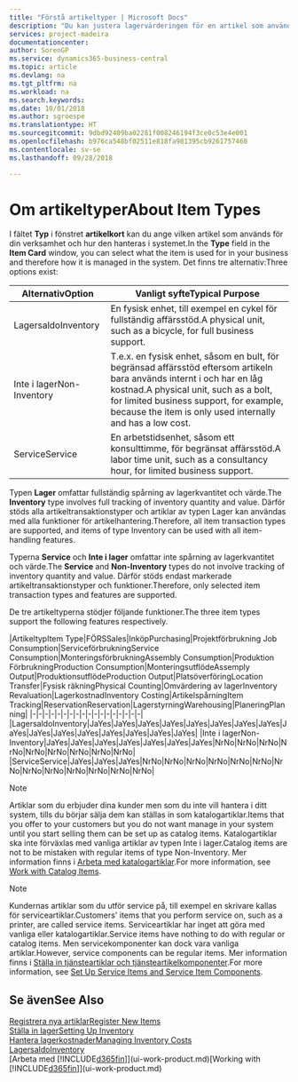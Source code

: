 ```yaml
---
title: "Förstå artikeltyper | Microsoft Docs"
description: "Du kan justera lagervärderingen för en artikel som använder FIFO eller genomsnittliga värderingsprinciper, till exempel när artikelkostnader ändras av andra skäl än transaktioner."
services: project-madeira
documentationcenter: 
author: SorenGP
ms.service: dynamics365-business-central
ms.topic: article
ms.devlang: na
ms.tgt_pltfrm: na
ms.workload: na
ms.search.keywords: 
ms.date: 10/01/2018
ms.author: sgroespe
ms.translationtype: HT
ms.sourcegitcommit: 9dbd92409ba02281f008246194f3ce0c53e4e001
ms.openlocfilehash: b976ca548bf02511e818fa981395cb9261757468
ms.contentlocale: sv-se
ms.lasthandoff: 09/28/2018

---
```

# <a name="about-item-types"></a><span data-ttu-id="026a9-103">Om artikeltyper</span><span class="sxs-lookup"><span data-stu-id="026a9-103">About Item Types</span></span>
<span data-ttu-id="026a9-104">I fältet **Typ** i fönstret **artikelkort** kan du ange vilken artikel som används för din verksamhet och hur den hanteras i systemet.</span><span class="sxs-lookup"><span data-stu-id="026a9-104">In the **Type** field in the **Item Card** window, you can select what the item is used for in your business and therefore how it is managed in the system.</span></span> <span data-ttu-id="026a9-105">Det finns tre alternativ:</span><span class="sxs-lookup"><span data-stu-id="026a9-105">Three options exist:</span></span>

|<span data-ttu-id="026a9-106">Alternativ</span><span class="sxs-lookup"><span data-stu-id="026a9-106">Option</span></span>|<span data-ttu-id="026a9-107">Vanligt syfte</span><span class="sxs-lookup"><span data-stu-id="026a9-107">Typical Purpose</span></span>|
|------|-----------|
|<span data-ttu-id="026a9-108">Lagersaldo</span><span class="sxs-lookup"><span data-stu-id="026a9-108">Inventory</span></span>|<span data-ttu-id="026a9-109">En fysisk enhet, till exempel en cykel för fullständig affärsstöd.</span><span class="sxs-lookup"><span data-stu-id="026a9-109">A physical unit, such as a bicycle, for full business support.</span></span>|
|<span data-ttu-id="026a9-110">Inte i lager</span><span class="sxs-lookup"><span data-stu-id="026a9-110">Non-Inventory</span></span>|<span data-ttu-id="026a9-111">T.e.x. en fysisk enhet, såsom en bult, för begränsad affärsstöd eftersom artikeln bara används internt i och har en låg kostnad.</span><span class="sxs-lookup"><span data-stu-id="026a9-111">A physical unit, such as a bolt, for limited business support, for example, because the item is only used internally and has a low cost.</span></span>|
|<span data-ttu-id="026a9-112">Service</span><span class="sxs-lookup"><span data-stu-id="026a9-112">Service</span></span>|<span data-ttu-id="026a9-113">En arbetstidsenhet, såsom ett konsulttimme, för begränsat affärsstöd.</span><span class="sxs-lookup"><span data-stu-id="026a9-113">A labor time unit, such as a consultancy hour, for limited business support.</span></span>|

<span data-ttu-id="026a9-114">Typen **Lager** omfattar fullständig spårning av lagerkvantitet och värde.</span><span class="sxs-lookup"><span data-stu-id="026a9-114">The **Inventory** type involves full tracking of inventory quantity and value.</span></span> <span data-ttu-id="026a9-115">Därför stöds alla artikeltransaktionstyper och artiklar av typen Lager kan användas med alla funktioner för artikelhantering.</span><span class="sxs-lookup"><span data-stu-id="026a9-115">Therefore, all item transaction types are supported, and items of type Inventory can be used with all item-handling features.</span></span>

<span data-ttu-id="026a9-116">Typerna **Service** och **Inte i lager** omfattar inte spårning av lagerkvantitet och värde.</span><span class="sxs-lookup"><span data-stu-id="026a9-116">The **Service** and **Non-Inventory** types do not involve tracking of inventory quantity and value.</span></span> <span data-ttu-id="026a9-117">Därför stöds endast markerade artikeltransaktionstyper och funktioner.</span><span class="sxs-lookup"><span data-stu-id="026a9-117">Therefore, only selected item transaction types and features are supported.</span></span>

<span data-ttu-id="026a9-118">De tre artikeltyperna stödjer följande funktioner.</span><span class="sxs-lookup"><span data-stu-id="026a9-118">The three item types support the following features respectively.</span></span>

|<span data-ttu-id="026a9-119">Artikeltyp</span><span class="sxs-lookup"><span data-stu-id="026a9-119">Item Type</span></span>|<span data-ttu-id="026a9-120">FÖRS</span><span class="sxs-lookup"><span data-stu-id="026a9-120">Sales</span></span>|<span data-ttu-id="026a9-121">Inköp</span><span class="sxs-lookup"><span data-stu-id="026a9-121">Purchasing</span></span>|<span data-ttu-id="026a9-122">Projektförbrukning </span><span class="sxs-lookup"><span data-stu-id="026a9-122">Job Consumption</span></span>|<span data-ttu-id="026a9-123">Serviceförbrukning</span><span class="sxs-lookup"><span data-stu-id="026a9-123">Service Consumption</span></span>|<span data-ttu-id="026a9-124">Monteringsförbrukning</span><span class="sxs-lookup"><span data-stu-id="026a9-124">Assembly Consumption</span></span>|<span data-ttu-id="026a9-125">Produktion Förbrukning</span><span class="sxs-lookup"><span data-stu-id="026a9-125">Production Consumption</span></span>|<span data-ttu-id="026a9-126">Monteringsutflöde</span><span class="sxs-lookup"><span data-stu-id="026a9-126">Assemply Output</span></span>|<span data-ttu-id="026a9-127">Produktionsutflöde</span><span class="sxs-lookup"><span data-stu-id="026a9-127">Production Output</span></span>|<span data-ttu-id="026a9-128">Platsöverföring</span><span class="sxs-lookup"><span data-stu-id="026a9-128">Location Transfer</span></span>|<span data-ttu-id="026a9-129">Fysisk räkning</span><span class="sxs-lookup"><span data-stu-id="026a9-129">Physical Counting</span></span>|<span data-ttu-id="026a9-130">Omvärdering av lager</span><span class="sxs-lookup"><span data-stu-id="026a9-130">Inventory Revaluation</span></span>|<span data-ttu-id="026a9-131">Lagerkostnad</span><span class="sxs-lookup"><span data-stu-id="026a9-131">Inventory Costing</span></span>|<span data-ttu-id="026a9-132">Artikelspårning</span><span class="sxs-lookup"><span data-stu-id="026a9-132">Item Tracking</span></span>|<span data-ttu-id="026a9-133">Reservation</span><span class="sxs-lookup"><span data-stu-id="026a9-133">Reservation</span></span>|<span data-ttu-id="026a9-134">Lagerstyrning</span><span class="sxs-lookup"><span data-stu-id="026a9-134">Warehousing</span></span>|<span data-ttu-id="026a9-135">Planering</span><span class="sxs-lookup"><span data-stu-id="026a9-135">Planning</span></span>|
|-|-|-|-|-|-|-|-|-|-|-|-|-|-|-|-|-|-|
|<span data-ttu-id="026a9-136">Lagersaldo</span><span class="sxs-lookup"><span data-stu-id="026a9-136">Inventory</span></span>|<span data-ttu-id="026a9-137">Ja</span><span class="sxs-lookup"><span data-stu-id="026a9-137">Yes</span></span>|<span data-ttu-id="026a9-138">Ja</span><span class="sxs-lookup"><span data-stu-id="026a9-138">Yes</span></span>|<span data-ttu-id="026a9-139">Ja</span><span class="sxs-lookup"><span data-stu-id="026a9-139">Yes</span></span>|<span data-ttu-id="026a9-140">Ja</span><span class="sxs-lookup"><span data-stu-id="026a9-140">Yes</span></span>|<span data-ttu-id="026a9-141">Ja</span><span class="sxs-lookup"><span data-stu-id="026a9-141">Yes</span></span>|<span data-ttu-id="026a9-142">Ja</span><span class="sxs-lookup"><span data-stu-id="026a9-142">Yes</span></span>|<span data-ttu-id="026a9-143">Ja</span><span class="sxs-lookup"><span data-stu-id="026a9-143">Yes</span></span>|<span data-ttu-id="026a9-144">Ja</span><span class="sxs-lookup"><span data-stu-id="026a9-144">Yes</span></span>|<span data-ttu-id="026a9-145">Ja</span><span class="sxs-lookup"><span data-stu-id="026a9-145">Yes</span></span>|<span data-ttu-id="026a9-146">Ja</span><span class="sxs-lookup"><span data-stu-id="026a9-146">Yes</span></span>|<span data-ttu-id="026a9-147">Ja</span><span class="sxs-lookup"><span data-stu-id="026a9-147">Yes</span></span>|<span data-ttu-id="026a9-148">Ja</span><span class="sxs-lookup"><span data-stu-id="026a9-148">Yes</span></span>|<span data-ttu-id="026a9-149">Ja</span><span class="sxs-lookup"><span data-stu-id="026a9-149">Yes</span></span>|<span data-ttu-id="026a9-150">Ja</span><span class="sxs-lookup"><span data-stu-id="026a9-150">Yes</span></span>|<span data-ttu-id="026a9-151">Ja</span><span class="sxs-lookup"><span data-stu-id="026a9-151">Yes</span></span>|<span data-ttu-id="026a9-152">Ja</span><span class="sxs-lookup"><span data-stu-id="026a9-152">Yes</span></span>|
|<span data-ttu-id="026a9-153">Inte i lager</span><span class="sxs-lookup"><span data-stu-id="026a9-153">Non-Inventory</span></span>|<span data-ttu-id="026a9-154">Ja</span><span class="sxs-lookup"><span data-stu-id="026a9-154">Yes</span></span>|<span data-ttu-id="026a9-155">Ja</span><span class="sxs-lookup"><span data-stu-id="026a9-155">Yes</span></span>|<span data-ttu-id="026a9-156">Ja</span><span class="sxs-lookup"><span data-stu-id="026a9-156">Yes</span></span>|<span data-ttu-id="026a9-157">Ja</span><span class="sxs-lookup"><span data-stu-id="026a9-157">Yes</span></span>|<span data-ttu-id="026a9-158">Ja</span><span class="sxs-lookup"><span data-stu-id="026a9-158">Yes</span></span>|<span data-ttu-id="026a9-159">Ja</span><span class="sxs-lookup"><span data-stu-id="026a9-159">Yes</span></span>|<span data-ttu-id="026a9-160">Ja</span><span class="sxs-lookup"><span data-stu-id="026a9-160">Yes</span></span>|<span data-ttu-id="026a9-161">Nr</span><span class="sxs-lookup"><span data-stu-id="026a9-161">No</span></span>|<span data-ttu-id="026a9-162">Nr</span><span class="sxs-lookup"><span data-stu-id="026a9-162">No</span></span>|<span data-ttu-id="026a9-163">Nr</span><span class="sxs-lookup"><span data-stu-id="026a9-163">No</span></span>|<span data-ttu-id="026a9-164">Nr</span><span class="sxs-lookup"><span data-stu-id="026a9-164">No</span></span>|<span data-ttu-id="026a9-165">Nr</span><span class="sxs-lookup"><span data-stu-id="026a9-165">No</span></span>|<span data-ttu-id="026a9-166">Nr</span><span class="sxs-lookup"><span data-stu-id="026a9-166">No</span></span>|<span data-ttu-id="026a9-167">Nr</span><span class="sxs-lookup"><span data-stu-id="026a9-167">No</span></span>|<span data-ttu-id="026a9-168">Nr</span><span class="sxs-lookup"><span data-stu-id="026a9-168">No</span></span>|<span data-ttu-id="026a9-169">Nr</span><span class="sxs-lookup"><span data-stu-id="026a9-169">No</span></span>|
|<span data-ttu-id="026a9-170">Service</span><span class="sxs-lookup"><span data-stu-id="026a9-170">Service</span></span>|<span data-ttu-id="026a9-171">Ja</span><span class="sxs-lookup"><span data-stu-id="026a9-171">Yes</span></span>|<span data-ttu-id="026a9-172">Ja</span><span class="sxs-lookup"><span data-stu-id="026a9-172">Yes</span></span>|<span data-ttu-id="026a9-173">Ja</span><span class="sxs-lookup"><span data-stu-id="026a9-173">Yes</span></span>|<span data-ttu-id="026a9-174">Nr</span><span class="sxs-lookup"><span data-stu-id="026a9-174">No</span></span>|<span data-ttu-id="026a9-175">Nr</span><span class="sxs-lookup"><span data-stu-id="026a9-175">No</span></span>|<span data-ttu-id="026a9-176">Nr</span><span class="sxs-lookup"><span data-stu-id="026a9-176">No</span></span>|<span data-ttu-id="026a9-177">Nr</span><span class="sxs-lookup"><span data-stu-id="026a9-177">No</span></span>|<span data-ttu-id="026a9-178">Nr</span><span class="sxs-lookup"><span data-stu-id="026a9-178">No</span></span>|<span data-ttu-id="026a9-179">Nr</span><span class="sxs-lookup"><span data-stu-id="026a9-179">No</span></span>|<span data-ttu-id="026a9-180">Nr</span><span class="sxs-lookup"><span data-stu-id="026a9-180">No</span></span>|<span data-ttu-id="026a9-181">Nr</span><span class="sxs-lookup"><span data-stu-id="026a9-181">No</span></span>|<span data-ttu-id="026a9-182">Nr</span><span class="sxs-lookup"><span data-stu-id="026a9-182">No</span></span>|<span data-ttu-id="026a9-183">Nr</span><span class="sxs-lookup"><span data-stu-id="026a9-183">No</span></span>|<span data-ttu-id="026a9-184">Nr</span><span class="sxs-lookup"><span data-stu-id="026a9-184">No</span></span>|<span data-ttu-id="026a9-185">Nr</span><span class="sxs-lookup"><span data-stu-id="026a9-185">No</span></span>|<span data-ttu-id="026a9-186">Nr</span><span class="sxs-lookup"><span data-stu-id="026a9-186">No</span></span>|

> [!NOTE]
> <span data-ttu-id="026a9-187">Artiklar som du erbjuder dina kunder men som du inte vill hantera i ditt system, tills du börjar sälja dem kan ställas in som katalogartiklar.</span><span class="sxs-lookup"><span data-stu-id="026a9-187">Items that you offer to your customers but you do not want manage in your system until you start selling them can be set up as catalog items.</span></span> <span data-ttu-id="026a9-188">Katalogartiklar ska inte förväxlas med vanliga artiklar av typen Inte i lager.</span><span class="sxs-lookup"><span data-stu-id="026a9-188">Catalog items are not to be mistaken with regular items of type Non-Inventory.</span></span> <span data-ttu-id="026a9-189">Mer information finns i [Arbeta med katalogartiklar](inventory-how-work-nonstock-items.md).</span><span class="sxs-lookup"><span data-stu-id="026a9-189">For more information, see [Work with Catalog Items](inventory-how-work-nonstock-items.md).</span></span>

> [!NOTE]
> <span data-ttu-id="026a9-190">Kundernas artiklar som du utför service på, till exempel en skrivare kallas för serviceartiklar.</span><span class="sxs-lookup"><span data-stu-id="026a9-190">Customers' items that you perform service on, such as a printer, are called service items.</span></span> <span data-ttu-id="026a9-191">Serviceartiklar har inget att göra med vanliga eller katalogartiklar.</span><span class="sxs-lookup"><span data-stu-id="026a9-191">Service items have nothing to do with regular or catalog items.</span></span> <span data-ttu-id="026a9-192">Men servicekomponenter kan dock vara vanliga artiklar.</span><span class="sxs-lookup"><span data-stu-id="026a9-192">However, service components can be regular items.</span></span> <span data-ttu-id="026a9-193">Mer information finns i [Ställa in tjänsteartiklar och tjänsteartikelkomponenter](service-how-setup-service-items.md).</span><span class="sxs-lookup"><span data-stu-id="026a9-193">For more information, see [Set Up Service Items and Service Item Components](service-how-setup-service-items.md).</span></span>

## <a name="see-also"></a><span data-ttu-id="026a9-194">Se även</span><span class="sxs-lookup"><span data-stu-id="026a9-194">See Also</span></span>
[<span data-ttu-id="026a9-195">Registrera nya artiklar</span><span class="sxs-lookup"><span data-stu-id="026a9-195">Register New Items</span></span>](inventory-how-register-new-items.md)  
[<span data-ttu-id="026a9-196">Ställa in lager</span><span class="sxs-lookup"><span data-stu-id="026a9-196">Setting Up Inventory</span></span>](inventory-setup-inventory.md)  
[<span data-ttu-id="026a9-197">Hantera lagerkostnader</span><span class="sxs-lookup"><span data-stu-id="026a9-197">Managing Inventory Costs</span></span>](finance-manage-inventory-costs.md)  
[<span data-ttu-id="026a9-198">Lagersaldo</span><span class="sxs-lookup"><span data-stu-id="026a9-198">Inventory</span></span>](inventory-manage-inventory.md)  
<span data-ttu-id="026a9-199">[Arbeta med [!INCLUDE[d365fin](includes/d365fin_md.md)]](ui-work-product.md)</span><span class="sxs-lookup"><span data-stu-id="026a9-199">[Working with [!INCLUDE[d365fin](includes/d365fin_md.md)]](ui-work-product.md)</span></span>

